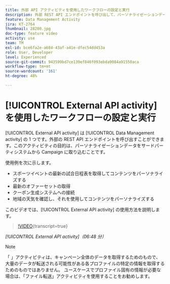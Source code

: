 ```yaml
---
title: 外部 API アクティビティを使用したワークフローの設定と実行
description: 外部 REST API エンドポイントを呼び出して、パーソナライゼーションデータをサードパーティシステムから Campaign に取り込む方法を説明します。
feature: Data Management Activity
jira: KT-2764
thumbnail: 28200.jpg
doc-type: feature video
activity: use
team: TM
exl-id: bce6fa2e-a684-43af-a41e-dfec54dd453a
role: User, Developer
level: Experienced
source-git-commit: 943599bd7ce139ef846f093ebda9084a91550aca
workflow-type: tm+mt
source-wordcount: '161'
ht-degree: 48%

---
```


# [!UICONTROL External API activity] を使用したワークフローの設定と実行

[!UICONTROL External API activity] は [!UICONTROL Data Management activity] の 1 つです。外部の REST API エンドポイントを呼び出すことができます。このアクティビティの目的は、パーソナライゼーションデータをサードパーティシステムから Campaign に取り込むことです。

使用例を次に示します。

* スポーツイベントの最新の試合日程表を取得してコンテンツをパーソナライズする
* 最新のオファーセットの取得
* クーポン生成システムへの接続
* 地域の天気を確認し、それを使用してコンテンツをパーソナライズする

このビデオでは、[!UICONTROL External API activity] の使用方法を説明します。

>[!VIDEO](https://video.tv.adobe.com/v/28200/?learn=on){transcript=true}

*[!UICONTROL External API activity]（06:48 分）*

>[!NOTE]
>
>「 」アクティビティは、キャンペーン全体のデータを取得するためのもので、大量のデータが転送される可能性がある各プロファイルの特定の情報を取得するためのものではありません。 ユースケースでプロファイル固有の情報が必要な場合は、「ファイル転送」アクティビティを使用することをお勧めします。
